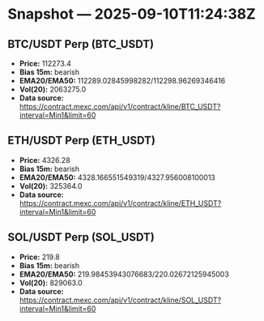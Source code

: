 # Snapshot — 2025-09-10T11:24:38Z

## BTC/USDT Perp (BTC_USDT)
- **Price:** 112273.4
- **Bias 15m:** bearish
- **EMA20/EMA50:** 112289.02845998282/112298.96269346416
- **Vol(20):** 2063275.0
- **Data source:** https://contract.mexc.com/api/v1/contract/kline/BTC_USDT?interval=Min1&limit=60

## ETH/USDT Perp (ETH_USDT)
- **Price:** 4326.28
- **Bias 15m:** bearish
- **EMA20/EMA50:** 4328.166551549319/4327.956008100013
- **Vol(20):** 325364.0
- **Data source:** https://contract.mexc.com/api/v1/contract/kline/ETH_USDT?interval=Min1&limit=60

## SOL/USDT Perp (SOL_USDT)
- **Price:** 219.8
- **Bias 15m:** bearish
- **EMA20/EMA50:** 219.98453943076683/220.02672125945003
- **Vol(20):** 829063.0
- **Data source:** https://contract.mexc.com/api/v1/contract/kline/SOL_USDT?interval=Min1&limit=60
